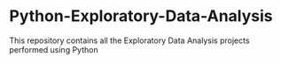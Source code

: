 # Python-Exploratory-Data-Analysis
This repository contains all the Exploratory Data Analysis projects performed using Python
